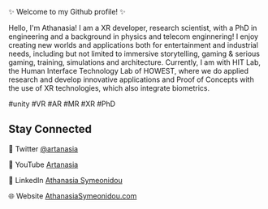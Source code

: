 ✨ Welcome to my Github profile! ✨

Hello, I'm Athanasia! I am a XR developer, research scientist, with a PhD in engineering and a background in physics and telecom enginnering! I enjoy creating new worlds and applications both for entertainment and industrial needs, including but not limited to immersive storytelling, gaming & serious gaming, training, simulations and architecture. Currently, I am with HIT Lab, the Human Interface Technology Lab of HOWEST, where we do applied research and develop innovative applications and Proof of Concepts with the use of XR technologies, which also integrate biometrics.

#unity #VR #AR #MR #XR #PhD 

## Stay Connected

💬 Twitter [@artanasia](https://www.twitter.com/artanasia)

🎥 YouTube [Artanasia](https://www.youtube.com/channel/UC7Ym0rIhl5J_0uaIPOOce0g/featured)

💼 LinkedIn [Athanasia Symeonidou](https://www.linkedin.com/in/athanasiasymeonidou)

🌐 Website [AthanasiaSymeonidou.com](https://www.athanasiasymeonidou.com)



<!--
Here are some ideas to get you started:

- 🔭 I’m currently working on ...
- 🌱 I’m currently learning ...
- 👯 I’m looking to collaborate on ...
- 🤔 I’m looking for help with ...
- 💬 Ask me about ...
- 📫 How to reach me: ...
- ⚡ Fun fact: ...

#### 🔭 I’m currently working on

- Main Job: 
- Side projects:
- apps

#### 🌱 I’m currently learning

- 

#### 💬 Ask me about

- 
-


<p>
  <img width="200" alt="Athanasia Symeonidou" align="left" src="avatar.png">
</p>

-->

